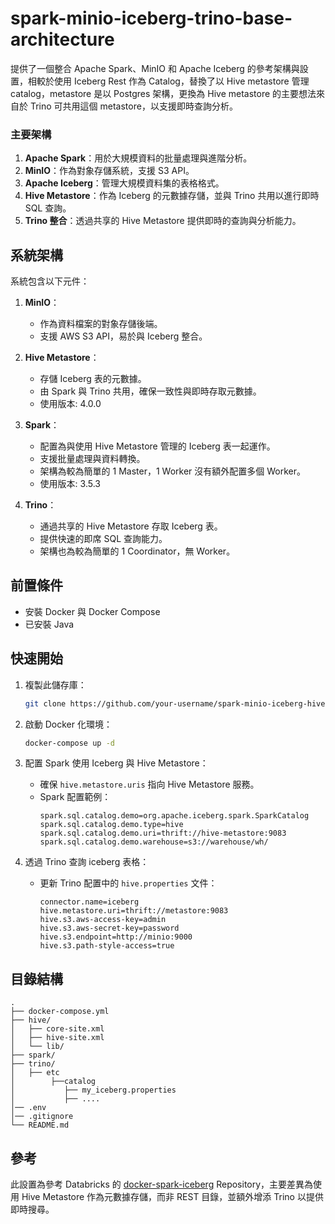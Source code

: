 # spark-minio-iceberg-trino-base-architecture

提供了一個整合 Apache Spark、MinIO 和 Apache Iceberg 的參考架構與設置，相較於使用 Iceberg Rest 作為 Catalog，替換了以 Hive metastore 管理 catalog，metastore 是以 Postgres 架構，更換為 Hive metastore 的主要想法來自於 Trino 可共用這個 metastore，以支援即時查詢分析。

### 主要架構
1. **Apache Spark**：用於大規模資料的批量處理與進階分析。
2. **MinIO**：作為對象存儲系統，支援 S3 API。
3. **Apache Iceberg**：管理大規模資料集的表格格式。
4. **Hive Metastore**：作為 Iceberg 的元數據存儲，並與 Trino 共用以進行即時 SQL 查詢。
5. **Trino 整合**：透過共享的 Hive Metastore 提供即時的查詢與分析能力。

## 系統架構

系統包含以下元件：

1. **MinIO**：
   - 作為資料檔案的對象存儲後端。
   - 支援 AWS S3 API，易於與 Iceberg 整合。

2. **Hive Metastore**：
   - 存儲 Iceberg 表的元數據。
   - 由 Spark 與 Trino 共用，確保一致性與即時存取元數據。
   - 使用版本: 4.0.0

3. **Spark**：
   - 配置為與使用 Hive Metastore 管理的 Iceberg 表一起運作。
   - 支援批量處理與資料轉換。
   - 架構為較為簡單的 1 Master，1 Worker 沒有額外配置多個 Worker。
   - 使用版本: 3.5.3

4. **Trino**：
   - 通過共享的 Hive Metastore 存取 Iceberg 表。
   - 提供快速的即席 SQL 查詢能力。
   - 架構也為較為簡單的 1 Coordinator，無 Worker。

## 前置條件

- 安裝 Docker 與 Docker Compose
- 已安裝 Java

## 快速開始

1. 複製此儲存庫：
   ```bash
   git clone https://github.com/your-username/spark-minio-iceberg-hive.git
   ```

2. 啟動 Docker 化環境：
   ```bash
   docker-compose up -d
   ```

3. 配置 Spark 使用 Iceberg 與 Hive Metastore：
   - 確保 `hive.metastore.uris` 指向 Hive Metastore 服務。
   - Spark 配置範例：
     ```properties
     spark.sql.catalog.demo=org.apache.iceberg.spark.SparkCatalog
     spark.sql.catalog.demo.type=hive
     spark.sql.catalog.demo.uri=thrift://hive-metastore:9083
     spark.sql.catalog.demo.warehouse=s3://warehouse/wh/
     ```

4. 透過 Trino 查詢 iceberg 表格：
   - 更新 Trino 配置中的 `hive.properties` 文件：
     ```properties
     connector.name=iceberg
     hive.metastore.uri=thrift://metastore:9083
     hive.s3.aws-access-key=admin
     hive.s3.aws-secret-key=password
     hive.s3.endpoint=http://minio:9000
     hive.s3.path-style-access=true
     ```

## 目錄結構

```plaintext
.
├── docker-compose.yml       
├── hive/
│   ├── core-site.xml
│   ├── hive-site.xml        
│   └── lib/               
├── spark/
├── trino/
│   ├── etc
│        ├──catalog
│           ├── my_iceberg.properties
│           ├── ....
│── .env
│── .gitignore
└── README.md
```

## 參考

此設置為參考 Databricks 的 [docker-spark-iceberg](https://github.com/databricks/docker-spark-iceberg)  Repository，主要差異為使用 Hive Metastore 作為元數據存儲，而非 REST 目錄，並額外增添 Trino 以提供即時搜尋。